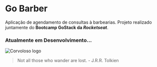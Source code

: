 # Go Barber
Aplicação de agendamento de consultas à barbearias. Projeto realizado juntamente do **Bootcamp GoStack da *Rocketseat***.

### Atualmente em Desenvolvimento...

![Corvoloso logo](https://i.imgur.com/z8Fymbi.png)
> Not all those who wander are lost. - J.R.R. Tolkien
